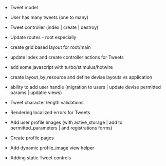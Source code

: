 - Tweet model
- User has many tweets (one to many)
- Tweet controller (index | create | destroy)
- Update routes - root especially
- create grid based layout for root/main
- update index and create controller actions for Tweets
- add some javascript with turbo/stimulus/hotwire
- create layout_by_resource and define devise layouts vs application
- ability to add user handle (migration to users | update devise permitted params | updatre views)
- Tweet character length validations
- Rendering localized errors for Tweets
- Add user profile images (with active_storage | add to permitted_parameters | and registrations forms)

- Create profile pages
- Add dynamic profile_image view helper
- Adding static Tweet controls